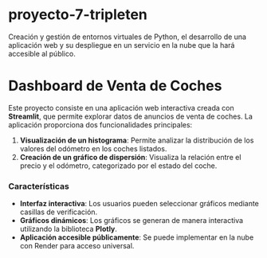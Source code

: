 # proyecto-7-tripleten
Creación y gestión de entornos virtuales de Python, el desarrollo de una aplicación web y su despliegue en un servicio en la nube que la hará accesible al público.

# Dashboard de Venta de Coches

Este proyecto consiste en una aplicación web interactiva creada con **Streamlit**, que permite explorar datos de anuncios de venta de coches. La aplicación proporciona dos funcionalidades principales:

1. **Visualización de un histograma**: Permite analizar la distribución de los valores del odómetro en los coches listados.
2. **Creación de un gráfico de dispersión**: Visualiza la relación entre el precio y el odómetro, categorizado por el estado del coche.

### Características
- **Interfaz interactiva**: Los usuarios pueden seleccionar gráficos mediante casillas de verificación.
- **Gráficos dinámicos**: Los gráficos se generan de manera interactiva utilizando la biblioteca **Plotly**.
- **Aplicación accesible públicamente**: Se puede implementar en la nube con Render para acceso universal.

